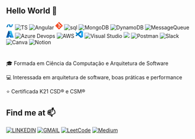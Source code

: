 ## Hello World 👋
<p align="left">
  <img src="https://raw.githubusercontent.com/devicons/devicon/master/icons/dot-net/dot-net-original.svg" alt=".NET" height="20"/>
  <img src="https://cdn.jsdelivr.net/gh/devicons/devicon@latest/icons/typescript/typescript-original.svg"  alt="TS" height="20"/>
  <img src="https://cdn.jsdelivr.net/gh/devicons/devicon@latest/icons/angular/angular-original.svg" alt="Angular" height="20" />
  <img src="https://raw.githubusercontent.com/devicons/devicon/master/icons/git/git-original.svg" alt="Git" height="20"/>
  <img src="https://cdn.jsdelivr.net/gh/devicons/devicon@latest/icons/azuresqldatabase/azuresqldatabase-original.svg"  alt="sql" height="20" />
  <img src="https://cdn.jsdelivr.net/gh/devicons/devicon/icons/mongodb/mongodb-original.svg" alt="MongoDB" height="20"/>
  <img src="https://cdn.jsdelivr.net/gh/devicons/devicon@latest/icons/dynamodb/dynamodb-original.svg"  alt="DynamoDB" height="20"/>
  <img src="https://cdn.jsdelivr.net/gh/devicons/devicon@latest/icons/rabbitmq/rabbitmq-original.svg" alt="MessageQueue" height="20"/>
  <img src="https://raw.githubusercontent.com/devicons/devicon/master/icons/azure/azure-original.svg" alt="Azure" height="20"/>
  <img src="https://cdn.jsdelivr.net/gh/devicons/devicon@latest/icons/azuredevops/azuredevops-original.svg" alt="Azure Devops" height="20" />
  <img src="https://cdn.jsdelivr.net/gh/devicons/devicon@latest/icons/amazonwebservices/amazonwebservices-original-wordmark.svg" alt="AWS" height="20"/>
  <img src="https://raw.githubusercontent.com/devicons/devicon/master/icons/vscode/vscode-original.svg" alt="VS Code" height="20"/>
  <img src="https://cdn.jsdelivr.net/gh/devicons/devicon/icons/visualstudio/visualstudio-plain.svg" alt="Visual Studio" height="20"/>
  <img src="https://cdn.jsdelivr.net/gh/devicons/devicon@latest/icons/swagger/swagger-original.svg" height="20" />
  <img src="https://www.vectorlogo.zone/logos/getpostman/getpostman-icon.svg" alt="Postman" height="20"/>
  <img src="https://cdn.jsdelivr.net/gh/devicons/devicon/icons/slack/slack-original.svg" alt="Slack" height="20"/>
  <img src="https://cdn.jsdelivr.net/gh/devicons/devicon@latest/icons/canva/canva-original.svg" alt="Canva" height="20" />
  <img src="https://cdn.jsdelivr.net/gh/devicons/devicon@latest/icons/notion/notion-original.svg" alt="Notion" height="20"/>
</p>

#
 🎓 Formada em Ciência da Computação e Arquitetura de Software
 
 💻 Interessada em arquitetura de software, boas práticas e performance 

 ⭐ Certificada K21 CSD® e CSM® 
 
## Find me at 📫
[![LINKEDIN](https://img.shields.io/badge/LINKEDIN-0077B5?style=for-the-badge&logo=linkedin&logoColor=white)](https://www.linkedin.com/in/isabelagehren)
[![GMAIL](https://img.shields.io/badge/Gmail-D14836?style=for-the-badge&logo=gmail&logoColor=white)](mailto:isabela.gehren@gmail.com)
[![LeetCode](https://img.shields.io/badge/LeetCode-FFA116?style=for-the-badge&logo=leetcode&logoColor=white)](https://leetcode.com/u/rrIUj26h14/)
[![Medium](https://img.shields.io/badge/@isabela.gehren-000000?style=for-the-badge&logo=medium&logoColor=white)](https://medium.com/@isabela.gehren)



<!--
**isabela-gehren/isabela-gehren** is a ✨ _special_ ✨ repository because its `README.md` (this file) appears on your GitHub profile.

Here are some ideas to get you started:

- 🔭 I’m currently working on ...
- 🌱 I’m currently learning ...
- 👯 I’m looking to collaborate on ...
- 🤔 I’m looking for help with ...
- 💬 Ask me about ...
- 📫 How to reach me: ...
- 😄 Pronouns: ...
- ⚡ Fun fact: ...
-->
